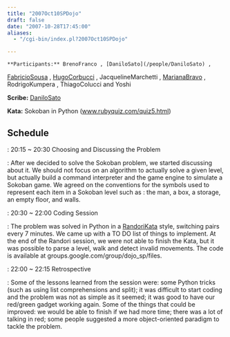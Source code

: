 ```yaml
---
title: "2007Oct10SPDojo"
draft: false
date: "2007-10-28T17:45:00"
aliases:
  - "/cgi-bin/index.pl?2007Oct10SPDojo"

---
```

    **Participants:** BrenoFranco , [DaniloSato](/people/DaniloSato) ,
[FabricioSousa](/FabricioSousa) , [HugoCorbucci](/people/HugoCorbucci) ,
JacquelineMarchetti , [MarianaBravo](/MarianaBravo) , RodrigoKumpera ,
ThiagoColucci and Yoshi

**Scribe:** [DaniloSato](/people/DaniloSato)

**Kata:** Sokoban in Python (www.rubyquiz.com/quiz5.html)

Schedule
--------

 
:   20:15 \~ 20:30 Choosing and Discussing the Problem

 
:   After we decided to solve the Sokoban problem, we started discussing
    about it. We should not focus on an algorithm to actually solve a
    given level, but actually build a command interpreter and the game
    engine to simulate a Sokoban game. We agreed on the conventions for
    the symbols used to represent each item in a Sokoban level such as :
    the man, a box, a storage, an empty floor, and walls.

 
:   20:30 \~ 22:00 Coding Session

 
:   The problem was solved in Python in a [RandoriKata](/RandoriKata)
    style, switching pairs every 7 minutes. We came up with a TO DO list
    of things to implement. At the end of the Randori session, we were
    not able to finish the Kata, but it was possible to parse a level,
    walk and detect invalid movements. The code is available
    at groups.google.com/group/dojo\_sp/files.

 
:   22:00 \~ 22:15 Retrospective

 
:   Some of the lessons learned from the session were: some Python
    tricks (such as using list comprehensions and split); it was
    difficult to start coding and the problem was not as simple as it
    seemed; it was good to have our red/green gadget working again. Some
    of the things that could be improved: we would be able to finish if
    we had more time; there was a lot of talking in red; some people
    suggested a more object-oriented paradigm to tackle the problem.


